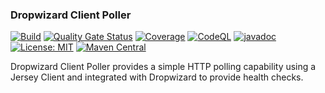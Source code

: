 ### Dropwizard Client Poller

[![Build](https://github.com/kiwiproject/dropwizard-client-poller/actions/workflows/build.yml/badge.svg?branch=main)](https://github.com/kiwiproject/dropwizard-client-poller/actions/workflows/build.yml?query=branch%3Amain)
[![Quality Gate Status](https://sonarcloud.io/api/project_badges/measure?project=kiwiproject_dropwizard-client-poller&metric=alert_status)](https://sonarcloud.io/dashboard?id=kiwiproject_dropwizard-client-poller)
[![Coverage](https://sonarcloud.io/api/project_badges/measure?project=kiwiproject_dropwizard-client-poller&metric=coverage)](https://sonarcloud.io/dashboard?id=kiwiproject_dropwizard-client-poller)
[![CodeQL](https://github.com/kiwiproject/dropwizard-client-poller/actions/workflows/codeql.yml/badge.svg)](https://github.com/kiwiproject/dropwizard-client-poller/actions/workflows/codeql.yml)
[![javadoc](https://javadoc.io/badge2/org.kiwiproject/dropwizard-client-poller/javadoc.svg)](https://javadoc.io/doc/org.kiwiproject/dropwizard-client-poller)
[![License: MIT](https://img.shields.io/badge/License-MIT-blue.svg)](https://opensource.org/licenses/MIT)
[![Maven Central](https://img.shields.io/maven-central/v/org.kiwiproject/dropwizard-client-poller)](https://central.sonatype.com/artifact/org.kiwiproject/dropwizard-client-poller/)

Dropwizard Client Poller provides a simple HTTP polling capability using a Jersey Client
and integrated with Dropwizard to provide health checks.
